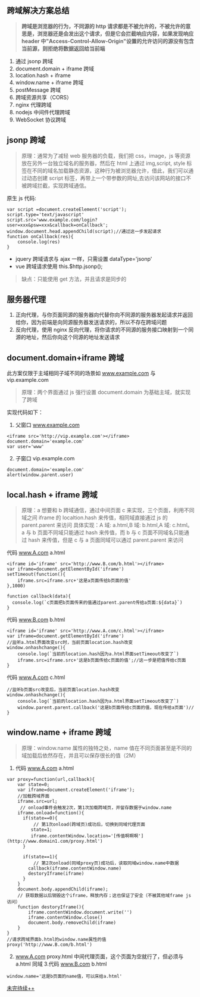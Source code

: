 ## 跨域解决方案总结

> **跨域是浏览器的行为，不同源的 http 请求都是不被允许的，不被允许的意思是，浏览器还是会发出这个请求，但是它会拦截响应内容，如果发现响应 header 中"Access-Control-Allow-Origin"设置的允许访问的源没有包含当前源，则拒绝将数据返回给当前端**

1. 通过 jsonp 跨域
2. document.domain + iframe 跨域
3. location.hash + iframe
4. window.name + iframe 跨域
5. postMessage 跨域
6. 跨域资源共享（CORS）
7. nginx 代理跨域
8. nodejs 中间件代理跨域
9. WebSocket 协议跨域

## jsonp 跨域

> 原理：通常为了减轻 web 服务器的负载，我们把 css，image，js 等资源放在另外一台独立域名的服务器，然后在 html 上通过 img,script, style 标签在不同的域名加载静态资源，这种行为被浏览器允许，借此，我们可以通过动态创建 script 标签，再带上一个带参数的网址,去访问该网站的接口不被跨域拦截，实现跨域通信。

原生 js 代码:

```
var script =document.createElement('script');
script.type='text/javascript'
script.src='www.example.com/login?user=xxx&psw=xxx&callback=onCallback';
window.document.head.appendChild(script);//通过这一步发起请求
function onCallback(res){
    console.log(res)
}
```

- jquery 跨域请求与 ajax 一样，只需设置 dataType='jsonp'
- vue 跨域请求使用 this.\$http.jsonp();

> 缺点：只能使用 get 方法，并且请求是同步的

## 服务器代理

1.  正向代理，与你页面同源的服务器向代替你向不同源的服务器发起请求并返回给你，因为前端是向同源服务器发送请求的，所以不存在跨域问题
2.  反向代理，使用 nginx 反向代理，将你请求的不同源的服务接口映射到一个同源的地址，然后你向这个同源的地址发送请求

## document.domain+iframe 跨域

此方案仅限于主域相同子域不同的场景如 www.example.com 与 vip.example.com

> 原理：两个界面通过 js 强行设置 document.domain 为基础主域，就实现了跨域

实现代码如下：

1. 父窗口 www.example.com

```
<iframe src='http://vip.example.com'></iframe>
document.domain='example.com'
var user='www'
```

2. 子窗口 vip.example.com

```
document.domain='example.com'
alert(window.parent.user)
```

## local.hash + iframe 跨域

> 原理：a 想要和 b 跨域通信，通过中间页面 c 来实现，三个页面，利用不同域之间 iframe 的 localtion.hash 来传值，相同域直接通过 js 的 parent.parent 来访问
> 具体实现：A 域: a.html,B 域: b.html,A 域: c.html。a 与 b 页面不同域只能通过 hash 来传值，而 b 与 c 页面不同域名只能通过 hash 来传值，但是 c 与 a 页面同域可以通过 parent.parent 来访问

代码 www.A.com a.html

```
<iframe id='iframe' src='http://www.B.com/b.html'></iframe>
var iframe=document.getElementById('iframe')
setTimeout(function(){
    iframe.src=iframe.src+'这是a页面传给b页面的值'
},1000)

function callback(data){
  console.log(`c页面把b页面传来的值通过parent.parent传给a页面:${data}`)
}
```

代码 www.B.com b.html

```
<iframe id='iframe' src='http://www.A.com/c.html'></iframe>
var iframe=document.getElementById('iframe')
//监听a.html界面改变src时，当前页面location.hash改变
window.onhashchange(){
    console.log(`当前的location.hash因为a.html界面setTimeout改变了`)
    iframe.src=iframe.src+'这是b页面传给c页面的值';//这一步是把值传给c页面
}

```

代码 www.A.com c.html

```
//监听b页面src改变后，当前页面location.hash改变
window.onhashchange(){
    console.log(`当前的location.hash因为a.html界面setTimeout改变了`)
    window.parent.parent.callback('这是b页面传给c页面的值，现在传给a页面')//
}

```

## window.name + iframe 跨域

> 原理：window.name 属性的独特之处，name 值在不同页面甚至是不同的域加载后依然存在，并且可以保存很长的值（2M）

1. 代码 www.A.com a.html

```
var proxy=function(url,callback){
    var state=0;
    var iframe=document.createElement('iframe');
    //加载跨域界面
    iframe.src=url;
     // onload事件会触发2次，第1次加载跨域页，并留存数据于window.name
    iframe.onload=function(){
      if(state==0){
          // 第1次onload(跨域页)成功后，切换到同域代理页面
         state=1;
         iframe.contentWindow.location='[传值啊啊啊'](http://www.domain1.com/proxy.html')
      }

      if(state==1){
          // 第2次onload(同域proxy页)成功后，读取同域window.name中数据
        callback(iframe.contentWindow.name)
        destoryIframe(iframe)
      }
    }
    document.body.appendChild(iframe);
    // 获取数据以后销毁这个iframe，释放内存；这也保证了安全（不被其他域frame js访问）
    function destoryIframe(){
        iframe.contentWindow.document.write('')
        iframe.contentWindow.close()
        document.body.removeChild(iframe)
    }
}
//请求跨域界面b.html的window.name属性的值
proxy('http://www.B.com/b.html')

```

2. www.A.com proxy.html
   中间代理页面，这个页面为空就行了，但必须与 a.html 同域 3.代码 www.B.com b.html

```
window.name='这是b页面的name值，可以床给a.html'
```

[未完待续++]('https://www.cnblogs.com/roam/p/7520433.html')
